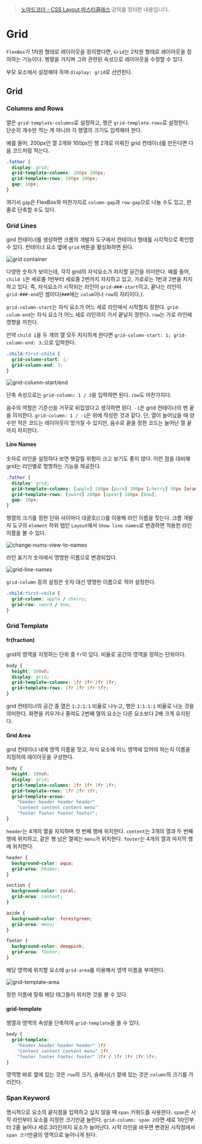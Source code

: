 > [노마드코더 - CSS Layout 마스터클래스](https://nomadcoders.co/css-layout-masterclass) 강의를 정리한 내용입니다.

# Grid

`FlexBox`가 1차원 형태로 레이아웃을 정의했다면, `Grid`는 2차원 형태로 레이아웃을 정의하는 기능이다. 행렬을 가지며 그와 관련된 속성으로 레이아웃을 수정할 수 있다.

부모 요소에서 설정해야 하며 `display: grid`로 선언한다.

## Grid

### Columns and Rows

열은 `grid-template-columns`로 설정하고, 행은 `grid-template-rows`로 설정한다. 단순히 개수만 적는 게 아니라 각 행열의 크기도 입력해야 한다.

예를 들어, 200px인 열 2개와 100px인 행 2개로 이뤄진 grid 컨테이너를 만든다면 다음 코드처럼 적는다.

```css
.father {
  display: grid;
  grid-template-columns: 200px 200px;
  grid-template-rows: 100px 100px;
  gap: 10px;
}
```

여기서 `gap`은 FlexBox와 마찬가지로 `column-gap`과 `row-gap`으로 나눌 수도 있고, 한 줄로 단축할 수도 있다.

### Grid Lines

gird 컨테이너를 생성하면 크롬의 개발자 도구에서 컨테이너 형태를 시각적으로 확인할 수 있다. 컨테이너 요소 옆에 `grid` 버튼을 활성화하면 된다.

![grid container](./assets/grid-container.png)

다양한 숫자가 보이는데, 각각 grid의 자식요소가 차지할 공간을 의미한다. 예를 들어, `child 1`은 세로줄 1번부터 세로줄 2번까지 차지하고 있고, 가로로는 1번과 2번을 차지하고 있다. 즉, 자식요소가 시작되는 라인이 `grid-###-start`이고, 끝나는 라인이 `grid-###-end`인 셈이다(`###`에는 `colum`이나 `row`의 자리이다.).

`grid-column-start`는 자식 요소가 어느 세로 라인에서 시작할지 정한다. `grid-colum-end`는 자식 요소가 어느 세로 라인까지 가서 끝날지 정한다. `row`는 가로 라인에 영향을 끼친다.

만약 `child 1`을 두 개의 열 모두 차지하게 한다면 `grid-column-start: 1; grid-column-end: 3;`으로 입력한다.

```css
.child:first-child {
  grid-column-start: 1;
  grid-column-end: 3;
}
```

![grid-column-start/end](./assets/grid-column-start-end.png)

단축 속성으로는 `grid-column: 1 / 3`을 입력하면 된다. `row`도 마찬가지다.

음수의 역할은 기준선을 거꾸로 뒤집었다고 생각하면 된다. `-1`은 grid 컨테이너의 맨 끝을 의미한다. `grid-column: 1 / -1`은 위에 작성한 것과 같다. 단, 열이 늘어났을 때 양수만 적은 코드는 레이아웃이 망가질 수 있지만, 음수로 끝을 정한 코드는 늘어난 열 끝까지 차지한다.

#### Line Names

숫자로 라인을 설정하다 보면 헷갈릴 위험이 크고 보기도 좋지 않다. 이런 점을 대비해 grid는 라인별로 명명하는 기능을 제공한다.

```css
.father {
  display: grid;
  grid-template-columns: [apple] 100px [pure] 200px [cherry] 50px [orange];
  grid-template-rows: [sword] 200px [spear] 100px [bow];
  gap: 10px;
}
```

행열의 크기를 정한 단위 사이마다 대괄호(`[]`)를 이용해 라인 이름을 짓는다. 크롬 개발자 도구의 `element` 하위 탭인 `Layout`에서 `Show line names`로 변경하면 적용한 라인 이름을 볼 수 있다.

![change-nums-view-to-names](./assets/change-nums-view-to-names.png)

라인 표기가 숫자에서 명명한 이름으로 변경되었다.

![grid-line-names](./assets/grid-line-names.png)

`grid-column` 등의 설정은 숫자 대신 명명한 이름으로 적어 설정한다.

```css
.child:first-child {
  grid-column: apple / cherry;
  grid-row: sword / bow;
}
```

### Grid Template

#### fr(fraction)

grid의 영역을 지정하는 단위 중 `fr`이 있다. 비율로 공간의 영역을 정하는 단위이다.

```css
body {
  height: 100vh;
  display: grid;
  grid-template-columns: 1fr 2fr 1fr 1fr;
  grid-template-rows: 1fr 1fr 1fr 1fr;
}
```

grid 컨테이너의 공간 중 열은 `1:2:1:1` 비율로 나누고, 행은 `1:1:1:1` 비율로 나눈 것을 의미한다. 화면을 키우거나 줄여도 2번째 열의 요소는 다른 요소보다 2배 크게 유지된다.

#### Grid Area

grid 컨테이너 내에 영역 이름을 짓고, 자식 요소에 어느 영역에 있어야 하는지 이름을 지정하여 레이아웃을 구성한다.

```css
body {
  height: 100vh;
  display: grid;
  grid-template-columns: 1fr 1fr 1fr 1fr;
  grid-template-rows: 1fr 2fr 1fr;
  grid-template-areas:
    "header header header header"
    "content content content menu"
    "footer footer footer footer";
}
```

`header`는 4개의 열을 차지하며 첫 번째 행에 위치한다. `content`는 3개의 열과 두 번째 행에 위치하고, 같은 행 남은 열에는 `menu`가 위치한다.
`footer`는 4개의 열과 마지막 행에 위치한다.

```css
header {
  background-color: aqua;
  grid-area: header;
}

section {
  background-color: coral;
  grid-area: content;
}

aside {
  background-color: forestgreen;
  grid-area: menu;
}

footer {
  background-color: deeppink;
  grid-area: footer;
}
```

해당 영역에 위치할 요소에 `grid-area`를 이용해서 영역 이름을 부여한다.

![grid-template-area](./assets/grid-template-area.png)

정한 이름에 맞춰 해당 태그들이 위치한 것을 볼 수 있다.

#### grid-template

행열과 영역의 속성을 단축하여 `grid-template`을 쓸 수 있다.

```css
body {
  grid-template:
    "header header header header" 1fr
    "content content content menu" 2fr
    "footer footer footer footer" 1fr / 1fr 1fr 1fr 1fr;
}
```

영역명 바로 옆에 있는 것은 `row`의 크기, 슬래시(`/`) 옆에 있는 것은 `column`의 크기를 가리킨다.

### Span Keyword

명시적으로 요소의 끝지점을 입력하고 싶지 않을 때 `span` 키워드를 사용한다. `span`은 시작 라인부터 요소를 지정한 크기만큼 늘린다. `grid-column: span 2`라면 세로 1라인부터 2줄 늘어나 세로 3라인까지 요소가 늘어난다. 시작 라인을 바꾸면 변경된 시작점에서 `span 크기`만큼의 영역으로 늘어나게 된다.

